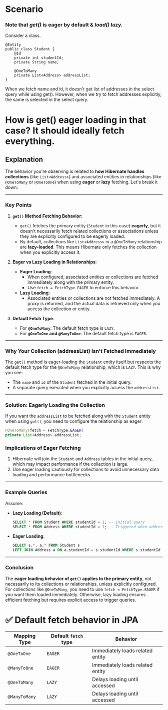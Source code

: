 # Scenario

### Note that *get()* is eager by default & *load()* lazy.

Consider a class.

```
@Entity
public class Student {
    @Id
    private int studentId;
    private String name;

    @OneToMany
    private List<Address> addressList;
}
```

When we fetch name and id, it doesn't get list of addresses in the select query while using get(). 
However, when we try to fetch addresses explicitly, the same is selected in the select query. 

# How is get() eager loading in that case? It should ideally fetch everything.

## Explanation

The behavior you're observing is related to **how Hibernate handles collections** (like `List<Address>`) and associated entities in relationships (like `@OneToMany` or `@OneToOne`) when using **eager** or **lazy** fetching. Let's break it down:

---

### **Key Points**
1. **`get()` Method Fetching Behavior**:
   - `get()` fetches the primary entity (`Student` in this case) **eagerly**, but it doesn't necessarily fetch related collections or associations unless they are explicitly configured to be eagerly loaded.
   - By default, collections like `List<Address>` in a `@OneToMany` relationship are **lazy-loaded**. This means Hibernate only fetches the collection when you explicitly access it.

2. **Eager vs Lazy Loading in Relationships**:
   - **Eager Loading**:
     - When configured, associated entities or collections are fetched immediately along with the primary entity.
     - Use `fetch = FetchType.EAGER` to enforce this behavior.
   - **Lazy Loading**:
     - Associated entities or collections are not fetched immediately. A proxy is returned, and the actual data is retrieved only when you access the collection or entity.

3. **Default Fetch Type**:
   - For **`@OneToMany`**: The default fetch type is `LAZY`.
   - For **`@OneToOne` and `@ManyToOne`**: The default fetch type is `EAGER`.

---

### **Why Your Collection (addressList) Isn't Fetched Immediately**
The `get()` method is eager-loading the `Student` entity itself but respects the default fetch type for the `@OneToMany` relationship, which is `LAZY`. This is why you see:
- The `name` and `id` of the `Student` fetched in the initial query.
- A separate query executed when you explicitly access the `addressList`.

---

### **Solution: Eagerly Loading the Collection**
If you want the `addressList` to be fetched along with the `Student` entity when using `get()`, you need to configure the relationship as eager:

```java
@OneToMany(fetch = FetchType.EAGER)
private List<Address> addressList;
```

### **Implications of Eager Fetching**
1. Hibernate will join the `Student` and `Address` tables in the initial query, which may impact performance if the collection is large.
2. Use eager loading cautiously for collections to avoid unnecessary data loading and performance bottlenecks.

---

### **Example Queries**
Assume:
- **Lazy Loading (Default)**:
  ```sql
  SELECT * FROM Student WHERE studentId = 1; -- Initial query
  SELECT * FROM Address WHERE studentId = 1; -- Triggered when addressList is accessed
  ```

- **Eager Loading**:
  ```sql
  SELECT s.*, a.* FROM Student s
  LEFT JOIN Address a ON a.studentId = s.studentId WHERE s.studentId = 1; -- Single query
  ```

---

### **Conclusion**
The **eager loading behavior of `get()` applies to the primary entity**, not necessarily to its collections or relationships, unless explicitly configured. For collections like `@OneToMany`, you need to use `fetch = FetchType.EAGER` if you want them loaded immediately. Otherwise, lazy loading ensures efficient fetching but requires explicit access to trigger queries.

# ✅ Default fetch behavior in JPA
| Mapping Type  | Default `fetch` type | Behavior                         |
| ------------- | -------------------- | -------------------------------- |
| `@OneToOne`   | `EAGER`              | Immediately loads related entity |
| `@ManyToOne`  | `EAGER`              | Immediately loads related entity |
| `@OneToMany`  | `LAZY`               | Delays loading until accessed    |
| `@ManyToMany` | `LAZY`               | Delays loading until accessed    |
